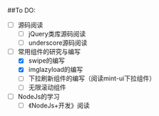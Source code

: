 ##To DO:

- [ ] 源码阅读
    - [ ] jQuery类库源码阅读
    - [ ] underscore源码阅读
- [ ] 常用组件的研究与编写
    - [x] swipe的编写
    - [x] imglazyload的编写
    - [ ] 下拉刷新组件的编写（阅读mint-ui下拉组件）
    - [ ] 无限滚动组件
- [ ] NodeJs的学习
    - [ ] 《NodeJs+开发》阅读 